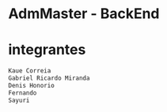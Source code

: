 # AdmMaster - BackEnd

# integrantes
```sh
Kaue Correia 
Gabriel Ricardo Miranda
Denis Honorio
Fernando
Sayuri
```
